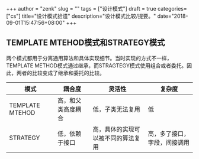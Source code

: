 +++
author = "zenk"
slug = ""
tags = ["设计模式"]
draft = true
categories=["cs"]
title="设计模式拾遗"
description="设计模式比较/提要。"
date="2018-09-01T15:47:56+08:00"
+++

## TEMPLATE MTEHOD模式和STRATEGY模式

两个模式都用于分离通用算法和具体实现细节。当时实现的方式不一样，TEMPLATE METHOD模式通过继承，而STRAGTEGY模式使用组合或者委托。因此，两者的比较变成了继承和委托的比较。

| 模式            | 耦合度             | 灵活性                             | 复杂度                       |
| --------------- | ------------------ | ---------------------------------- | ---------------------------- |
| TEMPLATE MTEHOD | 高，和父类高度耦合 | 低，子类无法复用                   | 低                           |
| STRATEGY        | 低，依赖于接口     | 高，具体的实现可以被不同的算法复用 | 高，多了接口，字段，间接调用 |

